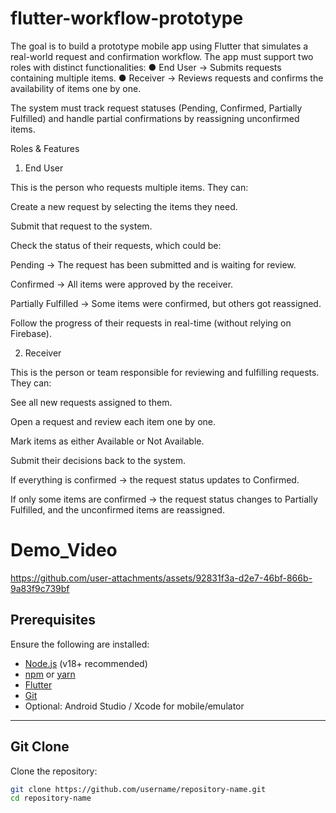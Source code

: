 # flutter-workflow-prototype
The goal is to build a prototype mobile app using Flutter that simulates a real-world request and confirmation workflow.
The app must support two roles
with distinct functionalities:
● End User → Submits requests containing multiple items.
● Receiver → Reviews requests and confirms the availability of items one by one.

The system must track request statuses (Pending, Confirmed, Partially Fulfilled) and handle
partial confirmations by reassigning unconfirmed items.

Roles & Features
1. End User

This is the person who requests multiple items.
They can:

Create a new request by selecting the items they need.

Submit that request to the system.

Check the status of their requests, which could be:

Pending → The request has been submitted and is waiting for review.

Confirmed → All items were approved by the receiver.

Partially Fulfilled → Some items were confirmed, but others got reassigned.

Follow the progress of their requests in real-time (without relying on Firebase).

2. Receiver

This is the person or team responsible for reviewing and fulfilling requests.
They can:

See all new requests assigned to them.

Open a request and review each item one by one.

Mark items as either Available or Not Available.

Submit their decisions back to the system.

If everything is confirmed → the request status updates to Confirmed.

If only some items are confirmed → the request status changes to Partially Fulfilled, and the unconfirmed items are reassigned.

# Demo_Video

https://github.com/user-attachments/assets/92831f3a-d2e7-46bf-866b-9a83f9c739bf


## Prerequisites

Ensure the following are installed:

- [Node.js](https://nodejs.org/) (v18+ recommended)
- [npm](https://www.npmjs.com/) or [yarn](https://yarnpkg.com/)
- [Flutter](https://flutter.dev/docs/get-started/install)
- [Git](https://git-scm.com/)
- Optional: Android Studio / Xcode for mobile/emulator

---

## Git Clone

Clone the repository:

```bash
git clone https://github.com/username/repository-name.git
cd repository-name

